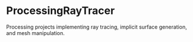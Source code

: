 # ProcessingRayTracer
Processing projects implementing ray tracing, implicit surface generation, and mesh manipulation.
